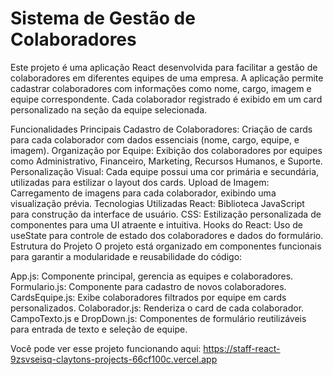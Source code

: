 <h1>Sistema de Gestão de Colaboradores</h1>

Este projeto é uma aplicação React desenvolvida para facilitar a gestão de colaboradores em diferentes equipes de uma empresa. A aplicação permite cadastrar colaboradores com informações como nome, cargo, imagem e equipe correspondente. Cada colaborador registrado é exibido em um card personalizado na seção da equipe selecionada.

Funcionalidades Principais
Cadastro de Colaboradores: Criação de cards para cada colaborador com dados essenciais (nome, cargo, equipe, e imagem).
Organização por Equipe: Exibição dos colaboradores por equipes como Administrativo, Financeiro, Marketing, Recursos Humanos, e Suporte.
Personalização Visual: Cada equipe possui uma cor primária e secundária, utilizadas para estilizar o layout dos cards.
Upload de Imagem: Carregamento de imagens para cada colaborador, exibindo uma visualização prévia.
Tecnologias Utilizadas
React: Biblioteca JavaScript para construção da interface de usuário.
CSS: Estilização personalizada de componentes para uma UI atraente e intuitiva.
Hooks do React: Uso de useState para controle de estado dos colaboradores e dados do formulário.
Estrutura do Projeto
O projeto está organizado em componentes funcionais para garantir a modularidade e reusabilidade do código:

App.js: Componente principal, gerencia as equipes e colaboradores.
Formulario.js: Componente para cadastro de novos colaboradores.
CardsEquipe.js: Exibe colaboradores filtrados por equipe em cards personalizados.
Colaborador.js: Renderiza o card de cada colaborador.
CampoTexto.js e DropDown.js: Componentes de formulário reutilizáveis para entrada de texto e seleção de equipe.

Você pode ver esse projeto funcionando aqui: https://staff-react-9zsvseisq-claytons-projects-66cf100c.vercel.app
